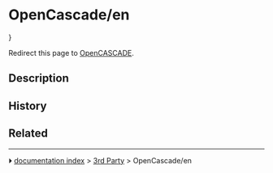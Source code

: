 # OpenCascade/en
}

Redirect this page to [OpenCASCADE](OpenCASCADE.md).

## Description




## History

## Related



---
⏵ [documentation index](../README.md) > [3rd Party](Category_3rd%20Party.md) > OpenCascade/en
